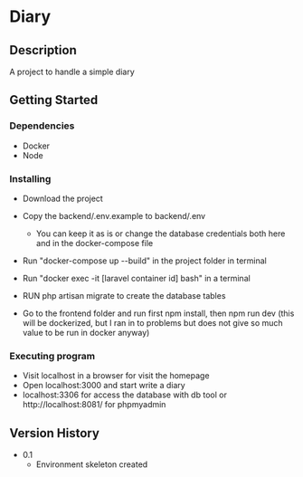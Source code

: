 # Diary

## Description

A project to handle a simple diary

## Getting Started

### Dependencies

* Docker
* Node

### Installing

* Download the project

* Copy the backend/.env.example to backend/.env 
  * You can keep it as is or change the database credentials both here and in the docker-compose file

* Run "docker-compose up --build" in the project folder in terminal
* Run "docker exec -it [laravel container id] bash" in a terminal
* RUN php artisan migrate to create the database tables
* Go to the frontend folder and run first npm install, then npm run dev (this will be dockerized, but I ran in to problems but does not give so much value to be run in docker anyway) 

### Executing program

* Visit localhost in a browser for visit the homepage
* Open localhost:3000 and start write a diary
* localhost:3306 for access the database with db tool or http://localhost:8081/ for phpmyadmin

## Version History

* 0.1
    * Environment skeleton created 
